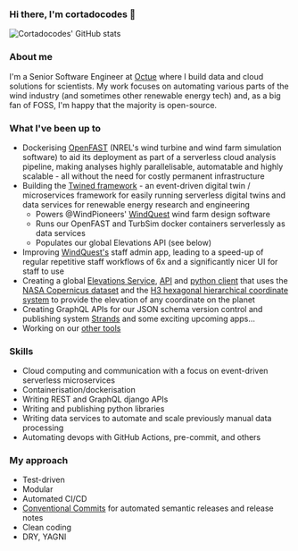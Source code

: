 ### Hi there, I'm cortadocodes 👋

![Cortadocodes' GitHub stats](https://github-readme-stats.vercel.app/api?username=cortadocodes&show_icons=true&theme=transparent&rank_icon=percentile&hide=stars&include_all_commits=true&number_format=long&show=prs_merged&custom_title=GitHub%20stats)

### About me
I'm a Senior Software Engineer at [Octue](https://octue.com) where I build data and cloud solutions for scientists. My work focuses
on automating various parts of the wind industry (and sometimes other renewable energy tech) and, as a big fan of FOSS, 
I'm happy that the majority is open-source.

### What I've been up to

- Dockerising [OpenFAST](https://github.com/OpenFAST/openfast/pull/2121) (NREL's wind turbine and wind farm simulation software) to aid its deployment as part of a serverless cloud analysis pipeline, making analyses highly parallelisable, automatable and highly scalable - all without the need for costly permanent infrastructure     
- Building the [Twined framework](https://github.com/octue/octue-sdk-python) - an event-driven digital twin / microservices framework for easily running serverless digital twins and data services for renewable energy research and engineering
  - Powers @WindPioneers' [WindQuest](https://www.wind-pioneers.com/services/windquest-smarter-tools/) wind farm design software
  - Runs our OpenFAST and TurbSim docker containers serverlessly as data services
  - Populates our global Elevations API (see below)
- Improving [WindQuest's](https://www.wind-pioneers.com/services/windquest-smarter-tools/) staff admin app, leading to a speed-up of regular repetitive staff workflows of 6x and a significantly nicer UI for staff to use
- Creating a global [Elevations Service](https://github.com/octue/windeurope72hours-elevations-populator), [API](https://github.com/octue/windeurope72hours-elevations-api) and [python client](https://github.com/octue/windeurope72hours-elevations-client-python) that uses the [NASA Copernicus dataset](https://dataspace.copernicus.eu/) and the [H3 hexagonal hierarchical coordinate system](https://h3geo.org/) to provide the elevation of any coordinate on the planet
- Creating GraphQL APIs for our JSON schema version control and publishing system [Strands](https://strands.octue.com/) and some exciting upcoming apps...
- Working on our [other tools](https://www.octue.com/tools)

### Skills
- Cloud computing and communication with a focus on event-driven serverless microservices  
- Containerisation/dockerisation
- Writing REST and GraphQL django APIs
- Writing and publishing python libraries
- Writing data services to automate and scale previously manual data processing
- Automating devops with GitHub Actions, pre-commit, and others

### My approach
- Test-driven
- Modular
- Automated CI/CD
- [Conventional Commits](https://github.com/octue/conventional-commits) for automated semantic releases and release notes
- Clean coding
- DRY, YAGNI
